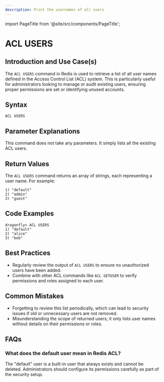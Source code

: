 ```yaml
---
description: Print the usernames of all users
---
```


import PageTitle from '@site/src/components/PageTitle';

# ACL USERS

<PageTitle title="Redis ACL USERS Explained (Better Than Official Docs)" />

## Introduction and Use Case(s)

The `ACL USERS` command in Redis is used to retrieve a list of all user names defined in the Access Control List (ACL) system. This is particularly useful for administrators looking to manage or audit existing users, ensuring proper permissions are set or identifying unused accounts.

## Syntax

```plaintext
ACL USERS
```

## Parameter Explanations

This command does not take any parameters. It simply lists all the existing ACL users.

## Return Values

The `ACL USERS` command returns an array of strings, each representing a user name. For example:

```plaintext
1) "default"
2) "admin"
3) "guest"
```

## Code Examples

```cli
dragonfly> ACL USERS
1) "default"
2) "alice"
3) "bob"
```

## Best Practices

- Regularly review the output of `ACL USERS` to ensure no unauthorized users have been added.
- Combine with other ACL commands like `ACL GETUSER` to verify permissions and roles assigned to each user.

## Common Mistakes

- Forgetting to review this list periodically, which can lead to security issues if old or unnecessary users are not removed.
- Misunderstanding the scope of returned users; it only lists user names without details on their permissions or roles.

## FAQs

### What does the default user mean in Redis ACL?

The "default" user is a built-in user that always exists and cannot be deleted. Administrators should configure its permissions carefully as part of the security setup.
